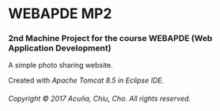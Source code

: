 # WEBAPDE MP2
### 2nd Machine Project for the course WEBAPDE (Web Application Development)

A simple photo sharing website.

Created with _Apache Tomcat 8.5 in Eclipse IDE_.


###### _Copyright © 2017 Acuña, Chiu, Cho. All rights reserved._
